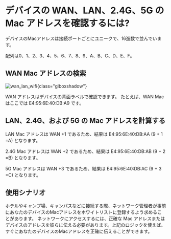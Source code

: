 # デバイスの WAN、LAN、2.4G、5G の Mac アドレスを確認するには?

デバイスのMacアドレスは接続ポートごとにユニークで、16進数で並んでいます。

配列は0、1、2、3、4、5、6、7、8、9、A、B、C、D、E、F。

## WAN Mac アドレスの検索

![wan_lan_wifi](https://static.gl-inet.com/docs/router/en/4/tutorials/where_to_find_the_device_id_mac_sn/wan_lan_wifi.png){class="glboxshadow"}

WAN アドレスはデバイスの背面ラベルで確認できます。 たとえば、WAN Mac はここでは E4:95:6E:40:DB:A9 です。

## LAN、2.4G、および 5G の Mac アドレスを計算する

LAN Mac アドレスは WAN +1 であるため、結果は E4:95:6E:40:DB:AA (9 + 1 =A) となります。

2.4G Mac アドレスは WAN +2 であるため、結果は E4:95:6E:40:DB:AB (9 + 2 =B) となります。

5G Mac アドレスは WAN +3 であるため、結果は E4:95:6E:40:DB:AC (9 + 3 =C) となります。

## 使用シナリオ

ホテルやキャンプ場、キャンパスなどに接続する際、ネットワーク管理者が事前にあなたのデバイスのMacアドレスをホワイトリストに登録するよう求めることがあります。
ネットワークにアクセスするには、正確な Mac アドレスまたはデバイスのアドレスを彼らに伝える必要があります。上記のロジックを使えば、すぐにあなたのデバイスのMacアドレスを正確に伝えることができます。